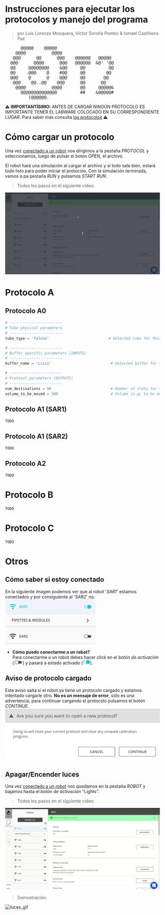 # Instrucciones para ejecutar los protocolos y manejo del programa
> por Luis Lorenzo Mosquera, Victor Soroña Pombo & Ismael Castiñeira Paz 
<pre>
      @@@@@    @@@@@                                                                               
    @@@@          @@@@                                                         
   @@@      @@      @@@    @@@@@@   @@@@@
  @@@      @@@@      @@@   @@@@@@  &amp;@&apos; &apos;@@
  @@     @@@@@@@@    &amp;@@     @@         @@
  @@    .@@@    @    #@@     @@        @@
  @@@    @      @    @@@     @@       @@
   @@@    @@..@@    @@@      @@      @@
    @@@@          @@@@       @@     @@@@@&amp;
      @@@@@@@@@@@@@@         ##    &amp;@@@@@#
         (@@@@@@.
</pre>

:warning: **IMPORTANTÍSIMO:** ANTES DE CARGAR NINGÚN PROTOCOLO ES IMPORTANTE TENER EL LABWARE COLOCADO EN SU CORRESPONDIENTE LUGAR. Para saber más consulta [los protocolos](chus_protocols.md) :warning:


# Cómo cargar un protocolo
Una vez [conectado a un robot](#conexion) nos dirigimos a la pestaña *PROTOCOL* y seleccionamos, luego de pulsar el boton *OPEN*, el archivo.

El robot hará una simulación al cargar el archivo y si todo sale bien, estará todo listo para poder iniciar el protocolo. Con la simulación terminada, vamos a pa pestaña *RUN* y pulsamos *START RUN*.  

> Todos los pasos en el siguiente vídeo:

![cargar_protocolo](img/protocol_instructions/cargar_protocolo.gif)


# Protocolo A

## Protocolo A0
```py
# ------------------------
# Tube physical parameters
# ------------------------
tube_type = 'falcon'                           # Selected tube for this protocol
```

```py
# ------------------------
# Buffer specific parameters (INPUTS)
# ------------------------
buffer_name = 'Lisis'                           # Selected buffer for this protocol
```

```py
# ------------------------
# Protocol parameters (OUTPUTS)
# ------------------------
num_destinations = 96                           # Number of slots for the destination rack
volume_to_be_moved = 300                        # Volume in µL to be moved from 1 source to 1 destination
```
## Protocolo A1 (SAR1)

```
TODO
```

## Protocolo A1 (SAR2)

```
TODO
```

## Protocolo A2

```
TODO
```


# Protocolo B

```
TODO
```

# Protocolo C

```
TODO
```

# Otros

<a id="conexion"></a>

## Cómo saber si estoy conectado
En la siguiente imagen podemos ver que al robot '*SAR1*' estamos conectados y por consiguiente al '*SAR2*' no.  
![ejemplo_conexion](img/protocol_instructions/ejemplo_conexion.png)
* **Cómo puedo conectarme a un robot?**  
Para conectarme a un robot debes hacer click en el *botón de activación* (![toggle_button](img/protocol_instructions/toggle_button_off.png)) y pasará a estado activado (![toggle_button](img/protocol_instructions/toggle_button_on.png)).

## **Aviso de protocolo cargado**
Este aviso salta si el robot ya tiene un protocolo cargado y estamos intentado cargarle otro. **No es un mensaje de error**, sólo es una advertencia, para continuar cargando el protocolo pulsamos el botón *CONTINUE*.  
![cargar_protocolo](img/protocol_instructions/warning_protocolo.png)

## Apagar/Encender luces

Una vez [conectado a un robot](#conexion) nos quedamos en la pestaña *ROBOT* y bajamos hasta el *botón de activación* "Lights".  

> Todos los pasos en el siguiente vídeo:

![luces](img/protocol_instructions/luces.gif)

> Demostración:

![luces_gif](img/protocol_instructions/luces_outside.gif)